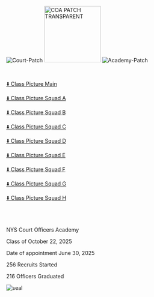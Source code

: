 



![Court-Patch](https://github.com/user-attachments/assets/b445fc70-a8ab-406d-8ae9-9e371e9216b0)
<img width="150" height="150" alt="COA PATCH TRANSPARENT" src="https://github.com/user-attachments/assets/9f224398-9804-429a-908e-5bd5edc39c3c" />
![Academy-Patch](https://github.com/user-attachments/assets/57847532-b150-4663-a617-8837e1f68fc3)

<br>



<!-- Show a download link and open a preview when clicked     ![Academy-Shield](https://github.com/user-attachments/assets/ad9aa171-91b1-4665-b1cc-1991a97387b6) -->  
[⬇️ Class Picture Main](./Class%20Pic%2010.22.2025%20Main.jpg)           

[⬇️ Class Picture Squad A](./Class%20Pic%2010.22.2025%20Squad%20A.jpg)  

[⬇️ Class Picture Squad B](./Class%20Pic%2010.22.2025%20Squad%20B.jpg)  

[⬇️ Class Picture Squad C](./Class%20Pic%2010.22.2025%20Squad%20C.jpg)  

[⬇️ Class Picture Squad D](./Class%20Pic%2010.22.2025%20Squad%20D.jpg)  

[⬇️ Class Picture Squad E](./Class%20Pic%2010.22.2025%20Squad%20E.jpg)  

[⬇️ Class Picture Squad F](./Class%20Pic%2010.22.2025%20Squad%20F.jpg)  

[⬇️ Class Picture Squad G](./Class%20Pic%2010.22.2025%20Squad%20G.jpg)  

[⬇️ Class Picture Squad H](./Class%20Pic%2010.22.2025%20Squad%20H.jpg)  

<br>
<br>

NYS Court Officers Academy

Class of October 22, 2025

Date of appointment June 30, 2025

256 Recruits Started

216 Officers Graduated


![seal](https://github.com/user-attachments/assets/27efef0c-79bb-4be1-9f50-db524179f848)


